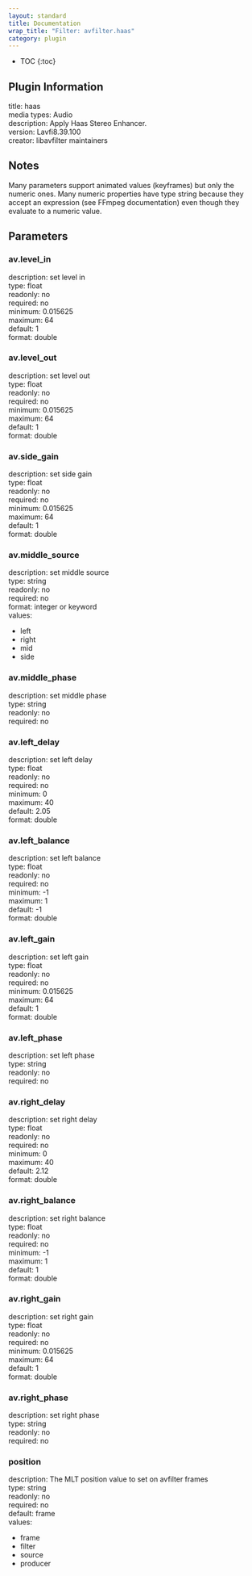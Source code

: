 ```yaml
---
layout: standard
title: Documentation
wrap_title: "Filter: avfilter.haas"
category: plugin
---
```

* TOC
{:toc}

## Plugin Information

title: haas  
media types:
Audio  
description: Apply Haas Stereo Enhancer.  
version: Lavfi8.39.100  
creator: libavfilter maintainers  

## Notes

Many parameters support animated values (keyframes) but only the numeric ones. Many numeric properties have type string because they accept an expression (see FFmpeg documentation) even though they evaluate to a numeric value.

## Parameters

### av.level_in

  
description:
set level in  
type: float  
readonly: no  
required: no  
minimum: 0.015625  
maximum: 64  
default: 1  
format: double  

### av.level_out

  
description:
set level out  
type: float  
readonly: no  
required: no  
minimum: 0.015625  
maximum: 64  
default: 1  
format: double  

### av.side_gain

  
description:
set side gain  
type: float  
readonly: no  
required: no  
minimum: 0.015625  
maximum: 64  
default: 1  
format: double  

### av.middle_source

  
description:
set middle source  
type: string  
readonly: no  
required: no  
format: integer or keyword  
values:  

* left
* right
* mid
* side

### av.middle_phase

  
description:
set middle phase  
type: string  
readonly: no  
required: no  

### av.left_delay

  
description:
set left delay  
type: float  
readonly: no  
required: no  
minimum: 0  
maximum: 40  
default: 2.05  
format: double  

### av.left_balance

  
description:
set left balance  
type: float  
readonly: no  
required: no  
minimum: -1  
maximum: 1  
default: -1  
format: double  

### av.left_gain

  
description:
set left gain  
type: float  
readonly: no  
required: no  
minimum: 0.015625  
maximum: 64  
default: 1  
format: double  

### av.left_phase

  
description:
set left phase  
type: string  
readonly: no  
required: no  

### av.right_delay

  
description:
set right delay  
type: float  
readonly: no  
required: no  
minimum: 0  
maximum: 40  
default: 2.12  
format: double  

### av.right_balance

  
description:
set right balance  
type: float  
readonly: no  
required: no  
minimum: -1  
maximum: 1  
default: 1  
format: double  

### av.right_gain

  
description:
set right gain  
type: float  
readonly: no  
required: no  
minimum: 0.015625  
maximum: 64  
default: 1  
format: double  

### av.right_phase

  
description:
set right phase  
type: string  
readonly: no  
required: no  

### position

  
description:
The MLT position value to set on avfilter frames  
type: string  
readonly: no  
required: no  
default: frame  
values:  

* frame
* filter
* source
* producer

